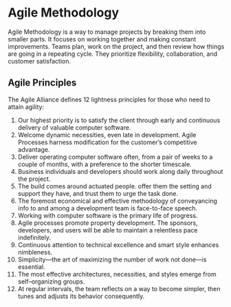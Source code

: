 # Agile Methodology

Agile Methodology is a way to manage projects by breaking them into smaller parts. It focuses on working together and making constant improvements. Teams plan, work on the project, and then review how things are going in a repeating cycle. They prioritize flexibility, collaboration, and customer satisfaction.

## Agile Principles

The Agile Alliance defines 12 lightness principles for those who need to attain agility:

1. Our highest priority is to satisfy the client through early and continuous delivery of valuable computer software.
2. Welcome dynamic necessities, even late in development. Agile Processes harness modification for the customer’s competitive advantage.
3. Deliver operating computer software often, from a pair of weeks to a couple of months, with a preference to the shorter timescale.
4. Business individuals and developers should work along daily throughout the project.
5. The build comes around actuated people. offer them the setting and support they have, and trust them to urge the task done.
6. The foremost economical and effective methodology of conveyancing info to and among a development team is face-to-face speech.
7. Working with computer software is the primary life of progress.
8. Agile processes promote property development. The sponsors, developers, and users will be able to maintain a relentless pace indefinitely.
9. Continuous attention to technical excellence and smart style enhances nimbleness.
10. Simplicity—the art of maximizing the number of work not done—is essential.
11. The most effective architectures, necessities, and styles emerge from self–organizing groups.
12. At regular intervals, the team reflects on a way to become simpler, then tunes and adjusts its behavior consequently.
